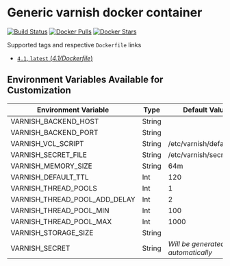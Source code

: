 # Generic varnish docker container

[![Build Status](https://travis-ci.org/wodby/varnish.svg?branch=master)](https://travis-ci.org/wodby/varnish)
[![Docker Pulls](https://img.shields.io/docker/pulls/wodby/varnish.svg)](https://hub.docker.com/r/wodby/varnish)
[![Docker Stars](https://img.shields.io/docker/stars/wodby/varnish.svg)](https://hub.docker.com/r/wodby/varnish)

Supported tags and respective `Dockerfile` links

- [`4.1`, `latest` (*4.1/Dockerfile*)](https://github.com/wodby/varnish/tree/master/4.1/Dockerfile)

## Environment Variables Available for Customization

| Environment Variable | Type | Default Value | Required | Description |
| -------------------- | -----| ------------- | -------- | ----------- |
| VARNISH_BACKEND_HOST          | String |                          | ✓ | |
| VARNISH_BACKEND_PORT          | String |                          | ✓ | |
| VARNISH_VCL_SCRIPT            | String | /etc/varnish/default.vcl |   | | 
| VARNISH_SECRET_FILE           | String | /etc/varnish/secret      |   | |
| VARNISH_MEMORY_SIZE           | String | 64m                      |   | |
| VARNISH_DEFAULT_TTL           | Int    | 120                      |   | |
| VARNISH_THREAD_POOLS          | Int    | 1                        |   | |
| VARNISH_THREAD_POOL_ADD_DELAY | Int    | 2                        |   | |
| VARNISH_THREAD_POOL_MIN       | Int    | 100                      |   | |
| VARNISH_THREAD_POOL_MAX       | Int    | 1000                     |   | |
| VARNISH_STORAGE_SIZE          | String |                          |   | |
| VARNISH_SECRET                | String | _Will be generated automatically_ |   | | 
